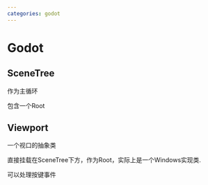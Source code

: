 ```yaml
---
categories: godot
---
```


# Godot

## SceneTree

作为主循环

包含一个Root

## Viewport

一个视口的抽象类

直接挂载在SceneTree下方，作为Root，实际上是一个Windows实现类.

可以处理按键事件

